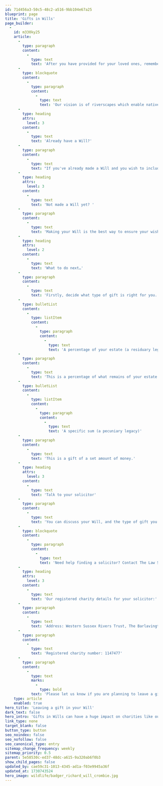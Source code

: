 ```yaml
---
id: 71d456a3-50c5-48c2-a516-9bb104e67a25
blueprint: page
title: 'Gifts in Wills'
page_builder:
  -
    id: m330ky25
    article:
      -
        type: paragraph
        content:
          -
            type: text
            text: 'After you have provided for your loved ones, remembering us in your Will helps fund vital projects which are working hard to restore, replenish and protect our rivers and wetlands, now and for the future.'
      -
        type: blockquote
        content:
          -
            type: paragraph
            content:
              -
                type: text
                text: 'Our vision is of riverscapes which enable native wildlife to thrive and which people will enjoy and value for generations to come. A simple gift in your Will can help us achieve this.'
      -
        type: heading
        attrs:
          level: 3
        content:
          -
            type: text
            text: 'Already have a Will?'
      -
        type: paragraph
        content:
          -
            type: text
            text: "If you've already made a Will and you wish to include a gift to WSRT, you might be able to add an amendment so that you don't have to rewrite it. Talk to a qualified professional like a solicitor about this."
      -
        type: heading
        attrs:
          level: 3
        content:
          -
            type: text
            text: 'Not made a Will yet? '
      -
        type: paragraph
        content:
          -
            type: text
            text: 'Making your Will is the best way to ensure your wishes are carried out after you die. It may well be simpler than you think.'
      -
        type: heading
        attrs:
          level: 2
        content:
          -
            type: text
            text: 'What to do next…'
      -
        type: paragraph
        content:
          -
            type: text
            text: 'Firstly, decide what type of gift is right for you. There are two main options, which mean you can leave a gift large or small, as a defined amount or as a percentage of your total estate value.'
      -
        type: bulletList
        content:
          -
            type: listItem
            content:
              -
                type: paragraph
                content:
                  -
                    type: text
                    text: 'A percentage of your estate (a residuary legacy)'
      -
        type: paragraph
        content:
          -
            type: text
            text: 'This is a percentage of what remains of your estate after all other gifts and expenses have been paid. Adding a percentage of your estate means your gift remains in proportion to what you want to leave to family and friends.'
      -
        type: bulletList
        content:
          -
            type: listItem
            content:
              -
                type: paragraph
                content:
                  -
                    type: text
                    text: 'A specific sum (a pecuniary legacy)'
      -
        type: paragraph
        content:
          -
            type: text
            text: 'This is a gift of a set amount of money.'
      -
        type: heading
        attrs:
          level: 3
        content:
          -
            type: text
            text: 'Talk to your solicitor'
      -
        type: paragraph
        content:
          -
            type: text
            text: 'You can discuss your Will, and the type of gift you might like to leave to WSRT, with your solicitor. They will then be able to set it up for you. The value of your gift to us can be deducted from your estate before Inheritance Tax is applied, so it could reduce the amount of tax paid.'
      -
        type: blockquote
        content:
          -
            type: paragraph
            content:
              -
                type: text
                text: 'Need help finding a solicitor? Contact The Law Society on 02073 20 56 50 or visit solicitors.lawsociety.org.uk'
      -
        type: heading
        attrs:
          level: 3
        content:
          -
            type: text
            text: 'Our registered charity details for your solicitor:'
      -
        type: paragraph
        content:
          -
            type: text
            text: 'Address: Western Sussex Rivers Trust, The Barlavington Estate Office, Duncton Mill, Dye House Lane, Duncton, Petworth, GU28 0LF'
      -
        type: paragraph
        content:
          -
            type: text
            text: 'Registered charity number: 1147477'
      -
        type: paragraph
        content:
          -
            type: text
            marks:
              -
                type: bold
            text: 'Please let us know if you are planning to leave a gift in your Will to WSRT, so that we can thank you, or provide you with more information. E-mail: info@wsrt.org.uk'
    type: article
    enabled: true
hero_title: 'Leaving a gift in your Will'
dark_text: false
hero_intro: 'Gifts in Wills can have a huge impact on charities like ours, while enabling your values to live on.'
link_type: none
target_blank: false
button_type: button
seo_noindex: false
seo_nofollow: false
seo_canonical_type: entry
sitemap_change_frequency: weekly
sitemap_priority: 0.5
parent: 5e58530c-ed37-48dc-a615-9a320ab6f0b3
show_child_pages: false
updated_by: cae59c31-1013-4345-ad1a-f03e9945a36f
updated_at: 1730743524
hero_image: wildlife/badger_richard_will_crombie.jpg
---
```

